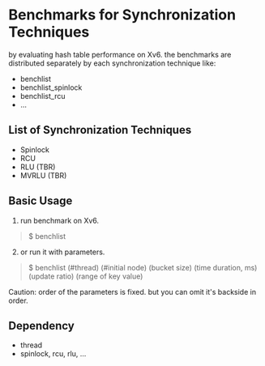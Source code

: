 # Benchmarks for Synchronization Techniques

by evaluating hash table performance on Xv6.
the benchmarks are distributed separately by each synchronization technique like:
- benchlist
- benchlist_spinlock
- benchlist_rcu
- ...

## List of Synchronization Techniques

- Spinlock
- RCU
- RLU (TBR)
- MVRLU (TBR)

## Basic Usage

1. run benchmark on Xv6.
> $ benchlist
2. or run it with parameters.
> $ benchlist (#thread) (#initial node) (bucket size) (time duration, ms) (update ratio) (range of key value)

Caution: order of the parameters is fixed. but you can omit it's backside in order.

## Dependency

- thread
- spinlock, rcu, rlu, ...